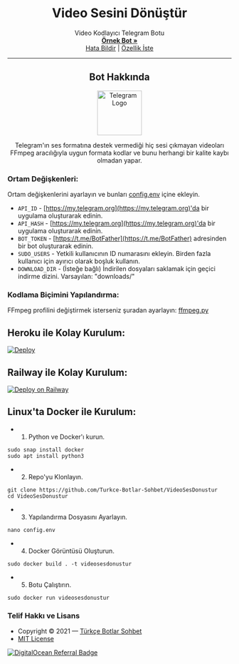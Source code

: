 <h1 align="center">Video Sesini Dönüştür</h1>
  <p align="center">
    Video Kodlayıcı Telegram Botu
    <br />
    <a href="https://telegram.dog/SesVideoBot"><strong>Örnek Bot »</strong></a>
    <br />
    <a href="https://github.com/Turkce-Botlar-Sohbet/VideoSesDonustur/issues">Hata Bildir</a>
    |
    <a href="https://github.com/Turkce-Botlar-Sohbet/VideoSesDonustur/issues">Özellik İste</a>
  </p>
</p>

<hr>

<h2 align="center">Bot Hakkında</h2>
<p align="center">
    <a href="https://github.com/Turkce-Botlar-Sohbet/VideoSesDonustur">
        <img src="https://www.flaticon.com/premium-icon/icons/svg/2626/2626281.svg" height="100" width="100" alt="Telegram Logo">
    </a>
</p>
<p align='center'>
    Telegram'ın ses formatına destek vermediği hiç sesi çıkmayan videoları FFmpeg aracılığıyla uygun formata kodlar ve bunu herhangi bir kalite kaybı olmadan yapar.
</p>

### Ortam Değişkenleri:
Ortam değişkenlerini ayarlayın ve bunları [config.env](./config.env) içine ekleyin.
- `API_ID` - [https://my.telegram.org](https://my.telegram.org)'da bir uygulama oluşturarak edinin.
- `API_HASH` - [https://my.telegram.org](https://my.telegram.org)'da bir uygulama oluşturarak edinin.
- `BOT_TOKEN` - [https://t.me/BotFather](https://t.me/BotFather) adresinden bir bot oluşturarak edinin.
- `SUDO_USERS` - Yetkili kullanıcının ID numarasını ekleyin. Birden fazla kullanıcı için ayırıcı olarak boşluk kullanın.
- `DOWNLOAD_DIR` - (İsteğe bağlı) İndirilen dosyaları saklamak için geçici indirme dizini. Varsayılan: "downloads/"

### Kodlama Biçimini Yapılandırma:
FFmpeg profilini değiştirmek isterseniz şuradan ayarlayın: [ffmpeg.py](/bot/helper/ffmpeg.py)

## Heroku ile Kolay Kurulum:
[![Deploy](https://www.herokucdn.com/deploy/button.svg)](https://heroku.com/deploy)

## Railway ile Kolay Kurulum:
[![Deploy on Railway](https://railway.app/button.svg)](https://railway.app/new/template?template=https%3A%2F%2Fgithub.com%2Fali-mmagneto%2FVideoSesDonustur&envs=API_ID%2CAPI_HASH%2CBOT_TOKEN%2CSUDO_USERS%2CDOWNLOAD_DIR&optionalEnvs=DOWNLOAD_DIR&API_IDDesc=https%3A%2F%2Fmy.telegram.org%27da+bir+uygulama+olu%C5%9Fturarak+edinin.&API_HASHDesc=https%3A%2F%2Fmy.telegram.org%27da+bir+uygulama+olu%C5%9Fturarak+edinin.&BOT_TOKENDesc=https%3A%2F%2Ft.me%2FBotFather+adresinden+bir+bot+olu%C5%9Fturarak+edinin.&SUDO_USERSDesc=Yetkili+kullan%C4%B1c%C4%B1n%C4%B1n+ID+numaras%C4%B1n%C4%B1+ekleyin.+Birden+fazla+kullan%C4%B1c%C4%B1+i%C3%A7in+ay%C4%B1r%C4%B1c%C4%B1+olarak+bo%C5%9Fluk+kullan%C4%B1n.&DOWNLOAD_DIRDesc=%28%C4%B0ste%C4%9Fe+ba%C4%9Fl%C4%B1%29+%C4%B0ndirilen+dosyalar%C4%B1+saklamak+i%C3%A7in+ge%C3%A7ici+indirme+dizini.+Varsay%C4%B1lan+-%3E+downloads%2F&referralCode=BOTSOHBET)

## Linux'ta Docker ile Kurulum:

- 1. Python ve Docker'ı kurun.
```
sudo snap install docker
sudo apt install python3
```
- 2. Repo'yu Klonlayın.
```
git clone https://github.com/Turkce-Botlar-Sohbet/VideoSesDonustur
cd VideoSesDonustur
```
- 3. Yapılandırma Dosyasını Ayarlayın.
```
nano config.env
```
- 4. Docker Görüntüsü Oluşturun.
```
sudo docker build . -t videosesdonustur
```
- 5. Botu Çalıştırın.
```
sudo docker run videosesdonustur
```

### Telif Hakkı ve Lisans
- Copyright &copy; 2021 &mdash; [Türkçe Botlar Sohbet](https://t.me/botsohbet)
- [MIT License](./LICENSE)

<a href="https://www.digitalocean.com/?refcode=8a7a2b148ace&utm_campaign=Referral_Invite&utm_medium=Referral_Program&utm_source=badge"><img src="https://web-platforms.sfo2.digitaloceanspaces.com/WWW/Badge%203.svg" alt="DigitalOcean Referral Badge" /></a>
